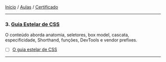[Início](https://github.com/Thalyalm/rocketseat-trilha-fundamentar) /
[Aulas](https://github.com/Thalyalm/rocketseat-trilha-fundamentar/tree/main/aulas) /
[Certificado](https://github.com/Thalyalm/rocketseat-trilha-fundamentar/tree/main/certificado)

---

### 3. [Guia Estelar de CSS](/aulas/guia-estelar-de-html)

O conteúdo aborda anatomia, seletores, box model, cascata, especificidade, Shorthand, funções, DevTools e vendor prefixes.

- [ ] [O guia estelar de CSS](/aulas/guia-estelar-de-css/o-guia-estelar-de-css)

---